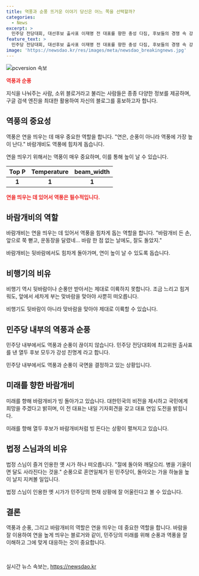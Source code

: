 ```yaml
---
title: 역풍과 순풍 뜨거운 이야기 당신은 어느 쪽을 선택할까?
categories:
  - News
excerpt: >
  민주당 전당대회, 대선후보 출사표 이재명 전 대표를 향한 충성 다짐, 후보들의 경쟁 속 강성 친명계. 이야기를 모두 관심으로 이끌어가는『7월 9일 앵커칼럼』. 역풍과 순풍을 통해 역동적인 대선판이 펼쳐집니다. 그 속에서 이 전 대표의 민주당은 순풍만을 맞고 미래의 희망을 모색하며 나아가고 있습니다. 그러나 장애물도 예상치 못한 곳에 훌 수 있을지 모릅니다.
feature_text: >
  민주당 전당대회, 대선후보 출사표 이재명 전 대표를 향한 충성 다짐, 후보들의 경쟁 속 강성 친명계. 이야기를 모두 관심으로 이끌어가는『7월 9일 앵커칼럼』. 역풍과 순풍을 통해 역동적인 대선판이 펼쳐집니다. 그 속에서 이 전 대표의 민주당은 순풍만을 맞고 미래의 희망을 모색하며 나아가고 있습니다. 그러나 장애물도 예상치 못한 곳에 훌 수 있을지 모릅니다.
image: 'https://newsdao.kr/res/images/meta/newsdao_breakingnews.jpg'
---
```


<p><img src="https://newsdao.kr/res/images/meta/newsdao_breakingnews.jpg" alt="pcversion 속보" /></p>

<p><b><span style="color: #ee2323;">역풍과 순풍</span></b></p>

<p>지식을 나눠주는 사람, 소위 블로거라고 불리는 사람들은 종종 다양한 정보를 제공하며, 구글 검색 엔진을 최대한 활용하여 자신의 블로그를 홍보하고자 합니다.</p>

<h2 data-ke-size="size26">역풍의 중요성</h2>

<p>역풍은 연을 띄우는 데 매우 중요한 역할을 합니다. "연은, 순풍이 아니라 역풍에 가장 높이 난다." 바람개비도 역풍에 힘차게 돕습니다.</p>

<p data-ke-size="size16">연을 띄우기 위해서는 역풍이 매우 중요하며, 이를 통해 높이 날 수 있습니다.</p>

<table>
    <thead>
        <tr>
            <th>Top P</th>
            <th>Temperature</th>
            <th>beam_width</th>
        </tr>
    </thead>
    <tbody>
        <tr>
            <td style="text-align: center; height: 17px;"><b>1</b></td>
            <td style="text-align: center; height: 17px;"><b>1</b></td>
            <td style="text-align: center; height: 17px;"><b>1</b></td>
        </tr>
    </tbody>
</table>

<p><b><span style="color: #ee2323;">연을 띄우는 데 있어서 역풍은 필수적입니다.</span></b></p>

<h2 data-ke-size="size26">바람개비의 역할</h2>

<p>바람개비는 연을 띄우는 데 있어서 역풍을 힘차게 돕는 역할을 합니다. "바람개비 든 손, 앞으로 쭉 뻗고, 운동장을 달렸네… 바람 한 점 없는 날에도, 잘도 돌았지."</p>

<p data-ke-size="size16">바람개비는 뒷바람에서도 힘차게 돌아가며, 연이 높이 날 수 있도록 돕습니다.</p>

<h2 data-ke-size="size26">비행기의 비유</h2>

<p>비행기 역시 뒷바람이나 순풍만 받아서는 제대로 이륙하지 못합니다. 조금 느리고 힘겨워도, 앞에서 세차게 부는 맞바람을 맞아야 사뿐히 떠오릅니다.</p>

<p data-ke-size="size16">비행기도 뒷바람이 아니라 맞바람을 맞아야 제대로 이륙할 수 있습니다.</p>

<h2 data-ke-size="size26">민주당 내부의 역풍과 순풍</h2>

<p>민주당 내부에서도 역풍과 순풍이 끊이지 않습니다. 민주당 전당대회에 최고위원 출사표를 낸 열두 후보 모두가 강성 친명계 라고 합니다.</p>

<p data-ke-size="size16">민주당 내부에서도 역풍과 순풍이 국면을 결정하고 있는 상황입니다.</p>

<h2 data-ke-size="size26">미래를 향한 바람개비</h2>

<p>미래를 향해 바람개비가 빙 돌아가고 있습니다. 대한민국의 비전을 제시하고 국민에게 희망을 주겠다고 밝히며, 이 전 대표는 내일 기자회견을 갖고 대표 연임 도전을 밝힙니다.</p>

<p data-ke-size="size16">미래를 향해 열두 후보가 바람개비처럼 빙 돈다는 상황이 펼쳐지고 있습니다.</p>

<h2 data-ke-size="size26">법정 스님과의 비유</h2>

<p>법정 스님이 즐겨 인용한 옛 시가 하나 떠오릅니다. "절에 돌아와 깨달으리. 병을 기울이면 달도 사라진다는 것을." 순풍으로 혼연일체가 된 민주당이, 돌아오는 가을 하늘을 높이 날지 지켜볼 일입니다.</p>

<p data-ke-size="size16">법정 스님이 인용한 옛 시가가 민주당의 현재 상황에 잘 어울린다고 볼 수 있습니다.</p>

<h2 data-ke-size="size26">결론</h2>

<p>역풍과 순풍, 그리고 바람개비의 역할은 연을 띄우는 데 중요한 역할을 합니다. 바람을 잘 이용하여 연을 높게 띄우는 블로거와 같이, 민주당의 미래를 위해 순풍과 역풍을 잘 이해하고 그에 맞게 대응하는 것이 중요합니다.</p>

<p data-ke-size="size16">&nbsp;</p>
실시간 뉴스 속보는, <a href="https://newsdao.kr" rel="dofollow">https://newsdao.kr</a>


